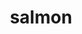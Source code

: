 ---
title: "salmon"
layout: cache
categories: [package, develop-2024-06-16]
meta: {"versions": ["1.10.2"], "compilers": ["gcc@=7.3.1"], "oss": ["amzn2"], "platforms": ["linux"], "targets": ["aarch64", "neoverse_n1", "x86_64_v3"], "stacks": ["aws-isc", "aws-isc-aarch64", "root"], "num_specs": 3, "num_specs_by_stack": {"aws-isc-aarch64": 2, "root": 3, "aws-isc": 1}}
spec_details: [{"hash": "o4hq44admn2fnp7es4lxuipnpb72ui4b", "compiler": "gcc@=7.3.1", "versions": ["1.10.2"], "os": "amzn2", "platform": "linux", "target": "aarch64", "variants": ["build_system=cmake", "build_type=RELEASE", "generator=make", "~ipo", "patches=8eca200"], "stacks": ["aws-isc-aarch64", "root"], "size": "-", "tarball": "https://binaries.spack.io/develop-2024-06-16/build_cache/linux-amzn2-aarch64/gcc-7.3.1/salmon-1.10.2/linux-amzn2-aarch64-gcc-7.3.1-salmon-1.10.2-o4hq44admn2fnp7es4lxuipnpb72ui4b.spack"}, {"hash": "mqhfu62zgl22tf5eoikzefxidrenrgzl", "compiler": "gcc@=7.3.1", "versions": ["1.10.2"], "os": "amzn2", "platform": "linux", "target": "x86_64_v3", "variants": ["build_system=cmake", "build_type=RELEASE", "generator=make", "~ipo", "patches=8eca200"], "stacks": ["root", "aws-isc"], "size": "-", "tarball": "https://binaries.spack.io/develop-2024-06-16/build_cache/linux-amzn2-x86_64_v3/gcc-7.3.1/salmon-1.10.2/linux-amzn2-x86_64_v3-gcc-7.3.1-salmon-1.10.2-mqhfu62zgl22tf5eoikzefxidrenrgzl.spack"}, {"hash": "epidvjpebdjtucudupkplunioyqivv56", "compiler": "gcc@=7.3.1", "versions": ["1.10.2"], "os": "amzn2", "platform": "linux", "target": "neoverse_n1", "variants": ["build_system=cmake", "build_type=RELEASE", "generator=make", "~ipo", "patches=8eca200"], "stacks": ["aws-isc-aarch64", "root"], "size": "-", "tarball": "https://binaries.spack.io/develop-2024-06-16/build_cache/linux-amzn2-neoverse_n1/gcc-7.3.1/salmon-1.10.2/linux-amzn2-neoverse_n1-gcc-7.3.1-salmon-1.10.2-epidvjpebdjtucudupkplunioyqivv56.spack"}]
---